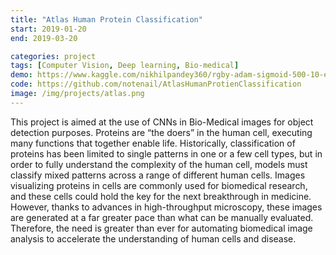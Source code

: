 ```yaml
---
title: "Atlas Human Protein Classification"
start: 2019-01-20
end: 2019-03-20

categories: project
tags: [Computer Vision, Deep learning, Bio-medical]
demo: https://www.kaggle.com/nikhilpandey360/rgby-adam-sigmoid-500-10-ep-10-inception
code: https://github.com/notenail/AtlasHumanProtienClassification
image: /img/projects/atlas.png
---
```



This project is aimed at the use of CNNs in Bio-Medical images for object detection purposes. Proteins are “the doers” in the human cell, executing many functions that together enable life. Historically, classification of proteins has been limited to single patterns in one or a few cell types, but in order to fully understand the complexity of the human cell, models must classify mixed patterns across a range of different human cells. Images visualizing proteins in cells are commonly used for biomedical research, and these cells could hold the key for the next breakthrough in medicine. However, thanks to advances in high-throughput microscopy, these images are generated at a far greater pace than what can be manually evaluated. Therefore, the need is greater than ever for automating biomedical image analysis to accelerate the understanding of human cells and disease.
